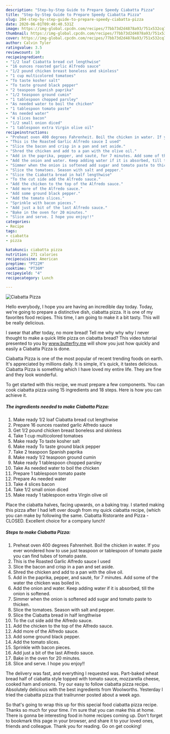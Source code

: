 ```yaml
---
description: "Step-by-Step Guide to Prepare Speedy Ciabatta Pizza"
title: "Step-by-Step Guide to Prepare Speedy Ciabatta Pizza"
slug: 204-step-by-step-guide-to-prepare-speedy-ciabatta-pizza
date: 2020-06-01T09:40:40.531Z
image: https://img-global.cpcdn.com/recipes/77bb73d2d4878a93/751x532cq70/ciabatta-pizza-recipe-main-photo.jpg
thumbnail: https://img-global.cpcdn.com/recipes/77bb73d2d4878a93/751x532cq70/ciabatta-pizza-recipe-main-photo.jpg
cover: https://img-global.cpcdn.com/recipes/77bb73d2d4878a93/751x532cq70/ciabatta-pizza-recipe-main-photo.jpg
author: Calvin Tyler
ratingvalue: 3.5
reviewcount: 10
recipeingredient:
- "1/2 loaf Ciabatta bread cut lengthwise"
- "16 ounces roasted garlic Alfredo sauce"
- "1/2 pound chicken breast boneless and skinless"
- "1 cup multicolored tomatoes"
- "To taste kosher salt"
- "To taste ground black pepper"
- "2 teaspoon Spanish paprika"
- "1/2 teaspoon ground cumin"
- "1 tablespoon chopped parsley"
- "As needed water to boil the chicken"
- "1 tablespoon tomato paste"
- "As needed water"
- "4 slices bacon"
- "1/2 small onion diced"
- "1 tablespoon extra Virgin olive oil"
recipeinstructions:
- "Preheat oven 400 degrees Fahrenheit. Boil the chicken in water. If you ever wondered how to use just teaspoon or tablespoon of tomato paste you can find tubes of tomato paste."
- "This is the Roasted Garlic Alfredo sauce I used"
- "Slice the bacon and crisp in a pan and set aside."
- "Shred the chicken and add to a pan with the olive oil."
- "Add in the paprika, pepper, and sauté, for 7 minutes. Add some of the water the chicken was boiled in."
- "Add the onion and water. Keep adding water if it is absorbed, till the onion is softened."
- "Simmer when the onion is softened add sugar and tomato paste to thicken."
- "Slice the tomatoes. Season with salt and pepper."
- "Slice the Ciabatta bread in half lengthwise"
- "To the cut side add the Alfredo sauce."
- "Add the chicken to the top of the Alfredo sauce."
- "Add more of the Alfredo sauce."
- "Add some ground black pepper."
- "Add the tomato slices."
- "Sprinkle with bacon pieces."
- "Add just a bit of the last Alfredo sauce."
- "Bake in the oven for 20 minutes."
- "Slice and serve. I hope you enjoy!!"
categories:
- Recipe
tags:
- ciabatta
- pizza

katakunci: ciabatta pizza 
nutrition: 271 calories
recipecuisine: American
preptime: "PT22M"
cooktime: "PT36M"
recipeyield: "4"
recipecategory: Lunch

---
```



![Ciabatta Pizza](https://img-global.cpcdn.com/recipes/77bb73d2d4878a93/751x532cq70/ciabatta-pizza-recipe-main-photo.jpg)

Hello everybody, I hope you are having an incredible day today. Today, we're going to prepare a distinctive dish, ciabatta pizza. It is one of my favorites food recipes. This time, I am going to make it a bit tasty. This will be really delicious.

I swear that after today, no more bread! Tell me why why why I never thought to make a quick little pizza on ciabatta bread? This video tutorial presented to you by www.butterfry.me will show you just how quickly and easily a Ciabatta Pizza is done.

Ciabatta Pizza is one of the most popular of recent trending foods on earth. It's appreciated by millions daily. It is simple, it's quick, it tastes delicious. Ciabatta Pizza is something which I have loved my entire life. They are fine and they look wonderful.


To get started with this recipe, we must prepare a few components. You can cook ciabatta pizza using 15 ingredients and 18 steps. Here is how you can achieve it.

<!--inarticleads1-->

##### The ingredients needed to make Ciabatta Pizza:

1. Make ready 1/2 loaf Ciabatta bread cut lengthwise
1. Prepare 16 ounces roasted garlic Alfredo sauce
1. Get 1/2 pound chicken breast boneless and skinless
1. Take 1 cup multicolored tomatoes
1. Make ready To taste kosher salt
1. Make ready To taste ground black pepper
1. Take 2 teaspoon Spanish paprika
1. Make ready 1/2 teaspoon ground cumin
1. Make ready 1 tablespoon chopped parsley
1. Take As needed water to boil the chicken
1. Prepare 1 tablespoon tomato paste
1. Prepare As needed water
1. Take 4 slices bacon
1. Take 1/2 small onion diced
1. Make ready 1 tablespoon extra Virgin olive oil


Place the ciabatta halves, facing upwards, on a baking tray. I started making this pizza after I had left over dough from my quick ciabatta recipe, (which you can make by following the same. Ciabatta Ristorante and Pizza - CLOSED. Excellent choice for a company lunch! 

<!--inarticleads2-->

##### Steps to make Ciabatta Pizza:

1. Preheat oven 400 degrees Fahrenheit. Boil the chicken in water. If you ever wondered how to use just teaspoon or tablespoon of tomato paste you can find tubes of tomato paste.
1. This is the Roasted Garlic Alfredo sauce I used
1. Slice the bacon and crisp in a pan and set aside.
1. Shred the chicken and add to a pan with the olive oil.
1. Add in the paprika, pepper, and sauté, for 7 minutes. Add some of the water the chicken was boiled in.
1. Add the onion and water. Keep adding water if it is absorbed, till the onion is softened.
1. Simmer when the onion is softened add sugar and tomato paste to thicken.
1. Slice the tomatoes. Season with salt and pepper.
1. Slice the Ciabatta bread in half lengthwise
1. To the cut side add the Alfredo sauce.
1. Add the chicken to the top of the Alfredo sauce.
1. Add more of the Alfredo sauce.
1. Add some ground black pepper.
1. Add the tomato slices.
1. Sprinkle with bacon pieces.
1. Add just a bit of the last Alfredo sauce.
1. Bake in the oven for 20 minutes.
1. Slice and serve. I hope you enjoy!!


The delivery was fast, and everything I requested was. Part-baked wheat bread half of ciabatta style topped with tomato sauce, mozzarella cheese, cooked ham and onions. Try our easy to follow ciabatta pizza recipe. Absolutely delicious with the best ingredients from Woolworths. Yesterday I tried the ciabatta pizza that trailrunner posted about a week ago. 

So that's going to wrap this up for this special food ciabatta pizza recipe. Thanks so much for your time. I'm sure that you can make this at home. There is gonna be interesting food in home recipes coming up. Don't forget to bookmark this page in your browser, and share it to your loved ones, friends and colleague. Thank you for reading. Go on get cooking!

